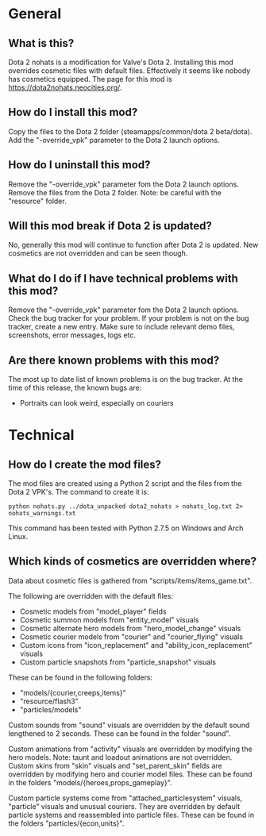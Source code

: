 # General
## What is this?
Dota 2 nohats is a modification for Valve's Dota 2.
Installing this mod overrides cosmetic files with default files.
Effectively it seems like nobody has cosmetics equipped.
The page for this mod is <https://dota2nohats.neocities.org/>.

## How do I install this mod?
Copy the files to the Dota 2 folder (steamapps/common/dota 2 beta/dota).
Add the "-override_vpk" parameter to the Dota 2 launch options.

## How do I uninstall this mod?
Remove the "-override_vpk" parameter fom the Dota 2 launch options.
Remove the files from the Dota 2 folder.
Note: be careful with the "resource" folder.

## Will this mod break if Dota 2 is updated?
No, generally this mod will continue to function after Dota 2 is updated.
New cosmetics are not overridden and can be seen though.

## What do I do if I have technical problems with this mod?
Remove the "-override_vpk" parameter fom the Dota 2 launch options.
Check the bug tracker for your problem.
If your problem is not on the bug tracker, create a new entry.
Make sure to include relevant demo files, screenshots, error messages, logs etc.

## Are there known problems with this mod?
The most up to date list of known problems is on the bug tracker.
At the time of this release, the known bugs are:
* Portraits can look weird, especially on couriers

# Technical
## How do I create the mod files?

The mod files are created using a Python 2 script and the files from the Dota 2 VPK's.
The command to create it is:

    python nohats.py ../dota_unpacked dota2_nohats > nohats_log.txt 2> nohats_warnings.txt

This command has been tested with Python 2.7.5 on Windows and Arch Linux.

## Which kinds of cosmetics are overridden where?

Data about cosmetic files is gathered from "scripts/items/items_game.txt".

The following are overridden with the default files:

* Cosmetic models from "model_player" fields
* Cosmetic summon models from "entity_model" visuals
* Cosmetic alternate hero models from "hero_model_change" visuals
* Cosmetic courier models from "courier" and "courier_flying" visuals
* Custom icons from "icon_replacement" and "ability_icon_replacement" visuals
* Custom particle snapshots from "particle_snapshot" visuals

These can be found in the following folders:

* "models/{courier,creeps,items}"
* "resource/flash3"
* "particles/models"

Custom sounds from "sound" visuals are overridden by the default sound lengthened to 2 seconds.
These can be found in the folder "sound".

Custom animations from "activity" visuals are overridden by modifying the hero models.
Note: taunt and loadout animations are not overridden.
Custom skins from "skin" visuals and "set_parent_skin" fields are overridden by modifying hero and courier model files.
These can be found in the folders "models/{heroes,props_gameplay}".

Custom particle systems come from "attached_particlesystem" visuals, "particle" visuals and unusual couriers.
They are overridden by default particle systems and reassembled into particle files.
These can be found in the folders "particles/{econ,units}".
